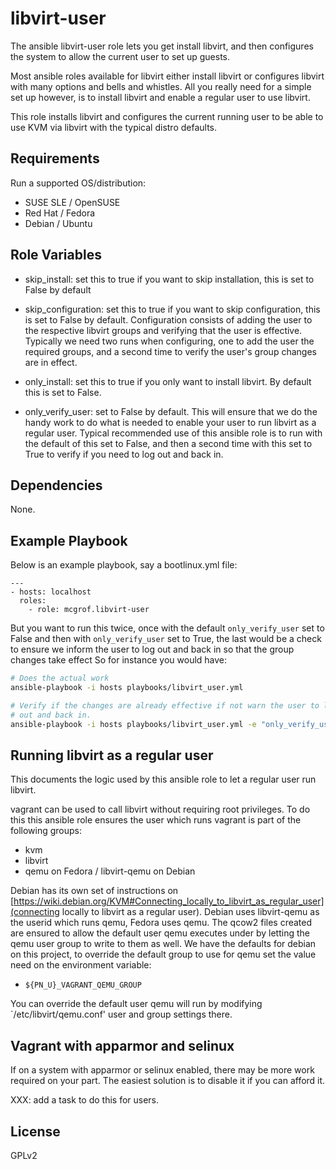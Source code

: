 libvirt-user
============

The ansible libvirt-user role lets you get install libvirt, and then configures
the system to allow the current user to set up guests.

Most ansible roles available for libvirt either install libvirt or configures
libvirt with many options and bells and whistles. All you really need for a
simple set up however, is to install libvirt and enable a regular user to use
libvirt.

This role installs libvirt and configures the current running user to be able
to use KVM via libvirt with the typical distro defaults.

Requirements
------------

Run a supported OS/distribution:

  * SUSE SLE / OpenSUSE
  * Red Hat / Fedora
  * Debian / Ubuntu

Role Variables
--------------

  * skip_install: set this to true if you want to skip installation, this is
    set to False by default
  * skip_configuration: set this to true if you want to skip configuration,
    this is set to False by default. Configuration consists of adding the
    user to the respective libvirt groups and verifying that the user is
    effective. Typically we need two runs when configuring, one to add the
    user the required groups, and a second time to verify the user's group
    changes are in effect.

  * only_install: set this to true if you only want to install libvirt. By
    default this is set to False.
  * only_verify_user: set to False by default. This will ensure that we do the
    handy work to do what is needed to enable your user to run libvirt as a
    regular user. Typical recommended use of this ansible role is to run
    with the default of this set to False, and then a second time with this set
    to True to verify if you need to log out and back in.

Dependencies
------------

None.

Example Playbook
----------------

Below is an example playbook, say a bootlinux.yml file:

```
---
- hosts: localhost
  roles:
    - role: mcgrof.libvirt-user
```

But you want to run this twice, once with the default `only_verify_user` set to
False and then with `only_verify_user` set to True, the last would be a check
to ensure we inform the user to log out and back in so that the group changes
take effect So for instance you would have:

```bash
# Does the actual work
ansible-playbook -i hosts playbooks/libvirt_user.yml

# Verify if the changes are already effective if not warn the user to log
# out and back in.
ansible-playbook -i hosts playbooks/libvirt_user.yml -e "only_verify_user=True"
```

## Running libvirt as a regular user

This documents the logic used by this ansible role to let a regular user run
libvirt.

vagrant can be used to call libvirt without requiring root privileges. To do
this this ansible role ensures the user which runs vagrant is part of the
following groups:

  * kvm
  * libvirt
  * qemu on Fedora / libvirt-qemu on Debian

Debian has its own set of instructions on
[https://wiki.debian.org/KVM#Connecting_locally_to_libvirt_as_regular_user](connecting locally to libvirt as a regular user).
Debian uses libvirt-qemu as the userid which runs qemu, Fedora uses qemu.
The qcow2 files created are ensured to allow the default user qemu executes
under by letting the qemu user group to write to them as well. We have the
defaults for debian on this project, to override the default group to use for
qemu set the value need on the environment variable:

  * ``${PN_U}_VAGRANT_QEMU_GROUP``

You can override the default user qemu will run by modifying
`/etc/libvirt/qemu.conf' user and group settings there.

## Vagrant with apparmor and selinux

If on a system with apparmor or selinux enabled, there may be more work
required on your part. The easiest solution is to disable it if you can
afford it.

XXX: add a task to do this for users.

License
-------

GPLv2
